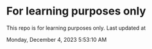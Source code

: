 # For learning purposes only
This repo is for learning purposes only.
Last updated at

Monday, December 4, 2023 5:53:10 AM

